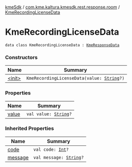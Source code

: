 [kmeSdk](../../index.md) / [com.kme.kaltura.kmesdk.rest.response.room](../index.md) / [KmeRecordingLicenseData](./index.md)

# KmeRecordingLicenseData

`data class KmeRecordingLicenseData : `[`KmeResponseData`](../../com.kme.kaltura.kmesdk.rest.response/-kme-response-data/index.md)

### Constructors

| Name | Summary |
|---|---|
| [&lt;init&gt;](-init-.md) | `KmeRecordingLicenseData(value: `[`String`](https://kotlinlang.org/api/latest/jvm/stdlib/kotlin/-string/index.html)`?)` |

### Properties

| Name | Summary |
|---|---|
| [value](value.md) | `val value: `[`String`](https://kotlinlang.org/api/latest/jvm/stdlib/kotlin/-string/index.html)`?` |

### Inherited Properties

| Name | Summary |
|---|---|
| [code](../../com.kme.kaltura.kmesdk.rest.response/-kme-response-data/code.md) | `val code: `[`Int`](https://kotlinlang.org/api/latest/jvm/stdlib/kotlin/-int/index.html)`?` |
| [message](../../com.kme.kaltura.kmesdk.rest.response/-kme-response-data/message.md) | `val message: `[`String`](https://kotlinlang.org/api/latest/jvm/stdlib/kotlin/-string/index.html)`?` |
